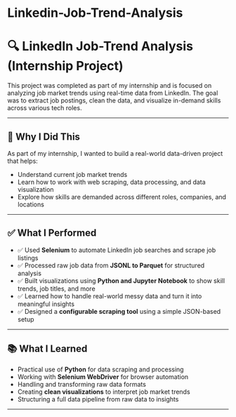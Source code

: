 # Linkedin-Job-Trend-Analysis
# 🔍 LinkedIn Job-Trend Analysis (Internship Project)

This project was completed as part of my internship and is focused on analyzing job market trends using real-time data from LinkedIn. The goal was to extract job postings, clean the data, and visualize in-demand skills across various tech roles.

---

## 🎯 Why I Did This

As part of my internship, I wanted to build a real-world data-driven project that helps:
- Understand current job market trends
- Learn how to work with web scraping, data processing, and data visualization
- Explore how skills are demanded across different roles, companies, and locations

---

## ✅ What I Performed

- ✅ Used **Selenium** to automate LinkedIn job searches and scrape job listings
- ✅ Processed raw job data from **JSONL to Parquet** for structured analysis
- ✅ Built visualizations using **Python and Jupyter Notebook** to show skill trends, job titles, and more
- ✅ Learned how to handle real-world messy data and turn it into meaningful insights
- ✅ Designed a **configurable scraping tool** using a simple JSON-based setup

---

## 📚 What I Learned

- Practical use of **Python** for data scraping and processing
- Working with **Selenium WebDriver** for browser automation
- Handling and transforming raw data formats
- Creating **clean visualizations** to interpret job market trends
- Structuring a full data pipeline from raw data to insights

---
